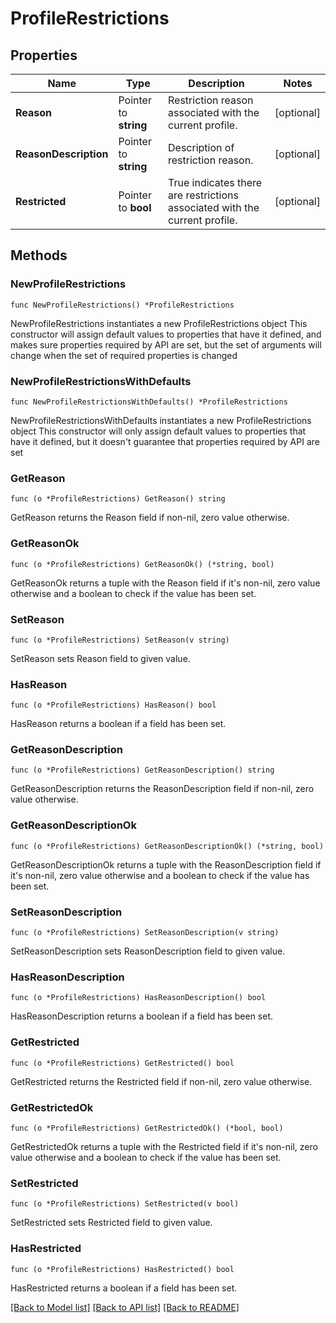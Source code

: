 # ProfileRestrictions

## Properties

Name | Type | Description | Notes
------------ | ------------- | ------------- | -------------
**Reason** | Pointer to **string** | Restriction reason associated with the current profile. | [optional] 
**ReasonDescription** | Pointer to **string** | Description of restriction reason. | [optional] 
**Restricted** | Pointer to **bool** | True indicates there are restrictions associated with the current profile. | [optional] 

## Methods

### NewProfileRestrictions

`func NewProfileRestrictions() *ProfileRestrictions`

NewProfileRestrictions instantiates a new ProfileRestrictions object
This constructor will assign default values to properties that have it defined,
and makes sure properties required by API are set, but the set of arguments
will change when the set of required properties is changed

### NewProfileRestrictionsWithDefaults

`func NewProfileRestrictionsWithDefaults() *ProfileRestrictions`

NewProfileRestrictionsWithDefaults instantiates a new ProfileRestrictions object
This constructor will only assign default values to properties that have it defined,
but it doesn't guarantee that properties required by API are set

### GetReason

`func (o *ProfileRestrictions) GetReason() string`

GetReason returns the Reason field if non-nil, zero value otherwise.

### GetReasonOk

`func (o *ProfileRestrictions) GetReasonOk() (*string, bool)`

GetReasonOk returns a tuple with the Reason field if it's non-nil, zero value otherwise
and a boolean to check if the value has been set.

### SetReason

`func (o *ProfileRestrictions) SetReason(v string)`

SetReason sets Reason field to given value.

### HasReason

`func (o *ProfileRestrictions) HasReason() bool`

HasReason returns a boolean if a field has been set.

### GetReasonDescription

`func (o *ProfileRestrictions) GetReasonDescription() string`

GetReasonDescription returns the ReasonDescription field if non-nil, zero value otherwise.

### GetReasonDescriptionOk

`func (o *ProfileRestrictions) GetReasonDescriptionOk() (*string, bool)`

GetReasonDescriptionOk returns a tuple with the ReasonDescription field if it's non-nil, zero value otherwise
and a boolean to check if the value has been set.

### SetReasonDescription

`func (o *ProfileRestrictions) SetReasonDescription(v string)`

SetReasonDescription sets ReasonDescription field to given value.

### HasReasonDescription

`func (o *ProfileRestrictions) HasReasonDescription() bool`

HasReasonDescription returns a boolean if a field has been set.

### GetRestricted

`func (o *ProfileRestrictions) GetRestricted() bool`

GetRestricted returns the Restricted field if non-nil, zero value otherwise.

### GetRestrictedOk

`func (o *ProfileRestrictions) GetRestrictedOk() (*bool, bool)`

GetRestrictedOk returns a tuple with the Restricted field if it's non-nil, zero value otherwise
and a boolean to check if the value has been set.

### SetRestricted

`func (o *ProfileRestrictions) SetRestricted(v bool)`

SetRestricted sets Restricted field to given value.

### HasRestricted

`func (o *ProfileRestrictions) HasRestricted() bool`

HasRestricted returns a boolean if a field has been set.


[[Back to Model list]](../README.md#documentation-for-models) [[Back to API list]](../README.md#documentation-for-api-endpoints) [[Back to README]](../README.md)


